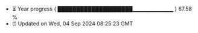 - ⏳ Year progress { ████████████████████▁▁▁▁▁▁▁▁▁▁ } 67.58 %
- ⏰ Updated on Wed, 04 Sep 2024 08:25:23 GMT


